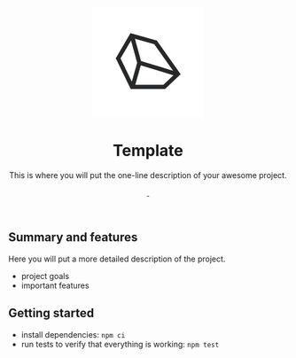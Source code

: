 <p align="center">
  <a aria-label="Hubble HQ" href="https://www.github.com/Hubble-HQ">
    <img alt="Hubble" src="hubble-logo.png" width="200">
  </a>
</p>

<h1 align="center">
  Template
</h1>

<p align="center">
  This is where you will put the one-line description of your awesome project.
</p>

<p align="center">
  <a aria-label="Made By Hubble" href="https://www.github.com/Hubble-HQ">
    <img alt="" src="https://img.shields.io/badge/MADE%20BY%20Hubble-000000.svg">
  </a>

  <a aria-label="CI Status" href="https://github.com/Hubble-HQ/template/actions/workflows/tests.yml">
    <img alt="" src="https://github.com/Hubble-HQ/template/actions/workflows/tests.yml/badge.svg?style=for-the-badge">
  </a>
</p>

<br>

## Summary and features

Here you will put a more detailed description of the project.

- project goals
- important features

## Getting started

- install dependencies: `npm ci`
- run tests to verify that everything is working: `npm test`

